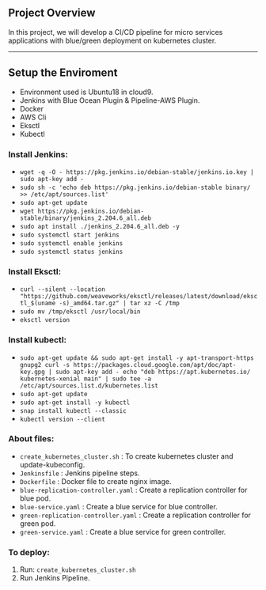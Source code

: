 ## Project Overview

In this project, we will develop a CI/CD pipeline for micro services applications with blue/green deployment on kubernetes cluster.

---

## Setup the Enviroment

* Environment used is Ubuntu18 in cloud9.
* Jenkins with Blue Ocean Plugin & Pipeline-AWS Plugin.
* Docker
* AWS Cli
* Eksctl
* Kubectl

### Install Jenkins:

* `wget -q -O - https://pkg.jenkins.io/debian-stable/jenkins.io.key | sudo apt-key add -`
* `sudo sh -c 'echo deb https://pkg.jenkins.io/debian-stable binary/ >> /etc/apt/sources.list'`
* `sudo apt-get update`
* `wget https://pkg.jenkins.io/debian-stable/binary/jenkins_2.204.6_all.deb`
* `sudo apt install ./jenkins_2.204.6_all.deb -y`
* `sudo systemctl start jenkins`
* `sudo systemctl enable jenkins`
* `sudo systemctl status jenkins`

### Install Eksctl:

* `curl --silent --location "https://github.com/weaveworks/eksctl/releases/latest/download/eksctl_$(uname -s)_amd64.tar.gz" | tar xz -C /tmp`
* `sudo mv /tmp/eksctl /usr/local/bin`
* `eksctl version`

### Install kubectl:

* `sudo apt-get update && sudo apt-get install -y apt-transport-https gnupg2
curl -s https://packages.cloud.google.com/apt/doc/apt-key.gpg | sudo apt-key add -
echo "deb https://apt.kubernetes.io/ kubernetes-xenial main" | sudo tee -a /etc/apt/sources.list.d/kubernetes.list`
* `sudo apt-get update`
* `sudo apt-get install -y kubectl`
* `snap install kubectl --classic`
* `kubectl version --client`

### About files:
* `create_kubernetes_cluster.sh` : To create kubernetes cluster and update-kubeconfig.
* `Jenkinsfile` : Jenkins pipeline steps.
* `Dockerfile`  : Docker file to create nginx image.
* `blue-replication-controller.yaml` : Create a replication controller for blue pod.
* `blue-service.yaml` : Create a blue service for blue controller.
* `green-replication-controller.yaml` : Create a replication controller for green pod.
* `green-service.yaml` : Create a blue service for green controller.

### To deploy:
1. Run: `create_kubernetes_cluster.sh`
2. Run Jenkins Pipeline.


